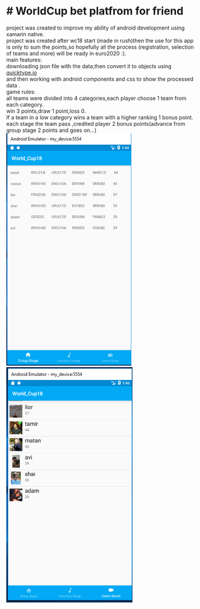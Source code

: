# # WorldCup bet platfrom for friend</br>
project was created to improve my ability of android development using xamarin native.</br>
project was created after wc18 start (made in rush)then the use for this app is only to sum the points,so hopefully all the process (registration, selection of teams and more) will be ready in euro2020 :).</br>
main features:</br>
downloading json file with the data,then convert it to objects using [quicktype.io](https://quicktype.io/)</br>
 and then working with android components and css to show the processed data .</br>
 game rules:</br>
all teams were divided into 4 categories,each player choose 1 team from each category.</br>
win 3 points,draw 1 point,loss 0.</br>
If a team in a low category wins a team with a higher ranking 1 bonus point.</br>
each stage the team pass ,credited player 2 bonus points(advance from group stage 2 points and goes on...)</br>
![Screenshot](Screenshots/1.png)</br>
![Screenshot](Screenshots/2.png)
